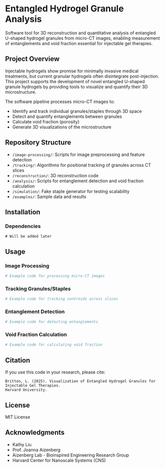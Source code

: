 # Entangled Hydrogel Granule Analysis

Software tool for 3D reconstruction and quantitative analysis of entangled U-shaped hydrogel granules from micro-CT images, enabling measurement of entanglements and void fraction essential for injectable gel therapies.

## Project Overview

Injectable hydrogels show promise for minimally invasive medical treatments, but current granular hydrogels often disintegrate post-injection. This project supports the development of novel entangled U-shaped granule hydrogels by providing tools to visualize and quantify their 3D microstructure.

The software pipeline processes micro-CT images to:
- Identify and track individual granules/staples through 3D space
- Detect and quantify entanglements between granules
- Calculate void fraction (porosity)
- Generate 3D visualizations of the microstructure

## Repository Structure

- `/image-processing/`: Scripts for image preprocessing and feature detection
- `/tracking/`: Algorithms for positional tracking of granules across CT slices
- `/reconstruction/`: 3D reconstruction code
- `/analysis/`: Scripts for entanglement detection and void fraction calculation
- `/simulation/`: Fake staple generator for testing scalability
- `/examples/`: Sample data and results

## Installation

### Dependencies

```
# Will be added later
```

## Usage

### Image Processing

```python
# Example code for processing micro-CT images
```

### Tracking Granules/Staples

```python
# Example code for tracking centroids across slices
```

### Entanglement Detection

```python
# Example code for detecting entanglements
```

### Void Fraction Calculation

```python
# Example code for calculating void fraction
```

## Citation

If you use this code in your research, please cite:
```
Britton, L. (2025). Visualization of Entangled Hydrogel Granules for Injectable Gel Therapies. 
Harvard University.
```

## License

MIT License

## Acknowledgments

- Kathy Liu
- Prof. Joanna Aizenberg
- Aizenberg Lab - Bioinspired Engineering Research Group
- Harvard Center for Nanoscale Systems (CNS)
